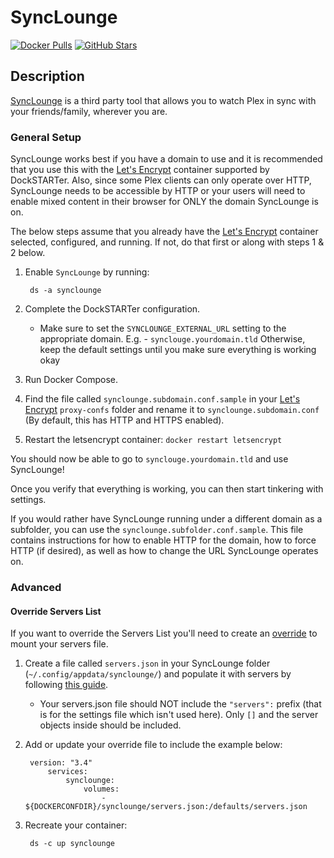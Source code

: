 # SyncLounge

[![Docker Pulls](https://img.shields.io/docker/pulls/linuxserver/synclounge?style=flat-square&color=607D8B&label=docker%20pulls&logo=docker)](https://hub.docker.com/r/linuxserver/synclounge)
[![GitHub Stars](https://img.shields.io/github/stars/linuxserver/docker-synclounge?style=flat-square&color=607D8B&label=github%20stars&logo=github)](https://github.com/linuxserver/docker-synclounge)

## Description

[SyncLounge](https://synclounge.tv/) is a third party tool that allows you to watch Plex in sync with your friends/family, wherever you are.

### General Setup

SyncLounge works best if you have a domain to use and it is recommended that you use this with the [Let's Encrypt](https://dockstarter.com/apps/letsencrypt/) container supported by DockSTARTer. Also, since some Plex clients can only operate over HTTP, SyncLounge needs to be accessible by HTTP or your users will need to enable mixed content in their browser for ONLY the domain SyncLounge is on.

The below steps assume that you already have the [Let's Encrypt](https://dockstarter.com/apps/letsencrypt/) container selected, configured, and running. If not, do that first or along with steps 1 & 2 below.

1. Enable `SyncLounge` by running:

        ds -a synclounge

2. Complete the DockSTARTer configuration.

    - Make sure to set the `SYNCLOUNGE_EXTERNAL_URL` setting to the appropriate domain. E.g. - `synclouge.yourdomain.tld`
    Otherwise, keep the default settings until you make sure everything is working okay

3. Run Docker Compose.
4. Find the file called `synclounge.subdomain.conf.sample` in your [Let's Encrypt](https://dockstarter.com/apps/letsencrypt/) `proxy-confs` folder and rename it to `synclounge.subdomain.conf` (By default, this has HTTP and HTTPS enabled).

5. Restart the letsencrypt container: `docker restart letsencrypt`

You should now be able to go to `synclouge.yourdomain.tld` and use SyncLounge!

Once you verify that everything is working, you can then start tinkering with settings.

If you would rather have SyncLounge running under a different domain as a subfolder, you can use the `synclounge.subfolder.conf.sample`. This file contains instructions for how to enable HTTP for the domain, how to force HTTP (if desired), as well as how to change the URL SyncLounge operates on.

### Advanced

#### Override Servers List

If you want to override the Servers List you'll need to create an [override](https://dockstarter.com/overrides/introduction) to mount your servers file.

1. Create a file called `servers.json` in your SyncLounge folder (`~/.config/appdata/synclounge/`) and populate it with servers by following [this guide](http://docs.synclounge.tv/self-hosted/settings/#customize-the-entire-list).

    - Your servers.json file should NOT include the `"servers":` prefix (that is for the settings file which isn't used here). Only `[]` and the server objects inside should be included.

2. Add or update your override file to include the example below:

        version: "3.4"
            services:
                synclounge:
                    volumes:
                        - ${DOCKERCONFDIR}/synclounge/servers.json:/defaults/servers.json

3. Recreate your container:

        ds -c up synclounge
